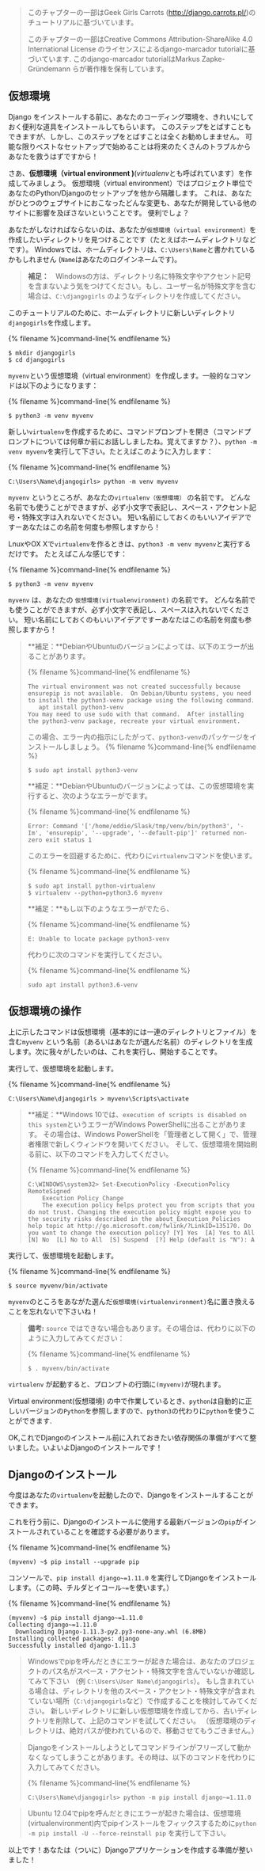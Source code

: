 > このチャプターの一部はGeek Girls Carrots (http://django.carrots.pl/)のチュートリアルに基づいています。
> 
> このチャプターの一部はCreative Commons Attribution-ShareAlike 4.0 International License のライセンスによるdjango-marcador tutorialに基づいています. このdjango-marcador tutorialはMarkus Zapke-Gründemann らが著作権を保有しています。 

## 仮想環境

Django をインストールする前に、あなたのコーディング環境を、きれいにしておく便利な道具をインストールしてもらいます。 このステップをとばすこともできますが、しかし、このステップをとばすことは全くお勧めしまません。 可能な限りベストなセットアップで始めることは将来のたくさんのトラブルからあなたを救うはずですから！

さあ、**仮想環境（virtual environment )**(*virtualenv*とも呼ばれています）を作成してみましょう。 仮想環境（virtual environment）ではプロジェクト単位であなたのPython/Djangoのセットアップを他から隔離します。 これは、あなたがひとつのウェブサイトにおこなったどんな変更も、あなたが開発している他のサイトに影響を及ぼさないということです。 便利でしょ？

あなたがしなければならないのは、あなたが`仮想環境（virtual environment）`を作成したいディレクトリを見つけることです（たとえばホームディレクトリなどです）。 Windowsでは、ホームディレクトリは、`C:\Users\Name`と書かれているかもしれません (`Name`はあなたのログインネームです)。

> **補足：**　Windowsの方は、ディレクトリ名に特殊文字やアクセント記号を含まないよう気をつけてください。もし、ユーザー名が特殊文字を含む場合は、`C:\djangogirls` のようなディレクトリを作成してください。

このチュートリアルのために、ホームディレクトリに新しいディレクトリ`djangogirls`を作成します。

{% filename %}command-line{% endfilename %}

    $ mkdir djangogirls
    $ cd djangogirls
    

`myvenv`という仮想環境（virtual environment）を作成します。一般的なコマンドは以下のようになります：

{% filename %}command-line{% endfilename %}

    $ python3 -m venv myvenv
    

<!--sec data-title="Virtual environment: Windows" data-id="virtualenv_installation_windows"
data-collapse=true ces-->

新しい`virtualenv`を作成するために、コマンドプロンプトを開き（コマンドプロンプトについては何章か前にお話ししましたね。覚えてますか？）、`python -m venv myvenv`を実行して下さい。たとえばこのように入力します：

{% filename %}command-line{% endfilename %}

    C:\Users\Name\djangogirls> python -m venv myvenv
    

`myvenv` というところが、あなたの`virtualenv（仮想環境）` の名前です。 どんな名前でも使うことができますが、必ず小文字で表記し、スペース・アクセント記号・特殊文字は入れないでください。 短い名前にしておくのもいいアイデアですーあなたはこの名前を何度も参照しますから！

<!--endsec-->

<!--sec data-title="Virtual environment: Linux and OS X" data-id="virtualenv_installation_linuxosx"
data-collapse=true ces-->

LnuxやOX Xで`virtualenv`を作るときは、`python3 -m venv myvenv`と実行するだけです。 たとえばこんな感じです：

{% filename %}command-line{% endfilename %}

    $ python3 -m venv myvenv
    

`myvenv` は、あなたの `仮想環境(virtualenvironment)` の名前です。 どんな名前でも使うことができますが、必ず小文字で表記し、スペースは入れないでください。 短い名前にしておくのもいいアイデアですーあなたはこの名前を何度も参照しますから！

> **補足：**DebianやUbuntuのバージョンによっては、以下のエラーが出ることがあります。
> 
> {% filename %}command-line{% endfilename %}
> 
>     The virtual environment was not created successfully because ensurepip is not available.  On Debian/Ubuntu systems, you need to install the python3-venv package using the following command.
>        apt install python3-venv
>     You may need to use sudo with that command.  After installing the python3-venv package, recreate your virtual environment.
>     
> 
> この場合、エラー内の指示にしたがって、`python3-venv`のパッケージをインストールしましょう。 {% filename %}command-line{% endfilename %}
> 
>     $ sudo apt install python3-venv
>     
> 
> **補足：**DebianやUbuntuのバージョンによっては、この仮想環境を実行すると、次のようなエラーがでます。
> 
> {% filename %}command-line{% endfilename %}
> 
>     Error: Command '['/home/eddie/Slask/tmp/venv/bin/python3', '-Im', 'ensurepip', '--upgrade', '--default-pip']' returned non-zero exit status 1
>     
>     
> 
> このエラーを回避するために、代わりに`virtualenv`コマンドを使います。
> 
> {% filename %}command-line{% endfilename %}
> 
>     $ sudo apt install python-virtualenv
>     $ virtualenv --python=python3.6 myvenv
>     
> 
> **補足：**もし以下のようなエラーがでたら、
> 
> {% filename %}command-line{% endfilename %}
> 
>     E: Unable to locate package python3-venv
>     
> 
> 代わりに次のコマンドを実行してください。
> 
> {% filename %}command-line{% endfilename %}
> 
>     sudo apt install python3.6-venv
>     

<!--endsec-->

## 仮想環境の操作

上に示したコマンドは仮想環境（基本的には一連のディレクトリとファイル）を含む`myvenv` という名前（あるいはあなたが選んだ名前）のディレクトリを生成します。次に我々がしたいのは、これを実行し、開始することです。

<!--sec data-title="Working with virtualenv: Windows" data-id="virtualenv_windows"
data-collapse=true ces-->

実行して、仮想環境を起動します。

{% filename %}command-line{% endfilename %}

    C:\Users\Name\djangogirls > myvenv\Scripts\activate
    

> **補足：**Windows 10では、`execution of scripts is disabled on this system`というエラーがWindows PowerShellに出ることがあります。 その場合は、Windows PowerShellを「管理者として開く」で、管理者権限で新しくウィンドウを開いてください。 そして、仮想環境を開始刷る前に、以下のコマンドを入力してください。
> 
> {% filename %}command-line{% endfilename %}
> 
>     C:\WINDOWS\system32> Set-ExecutionPolicy -ExecutionPolicy RemoteSigned
>         Execution Policy Change
>         The execution policy helps protect you from scripts that you do not trust. Changing the execution policy might expose you to the security risks described in the about_Execution_Policies help topic at http://go.microsoft.com/fwlink/?LinkID=135170. Do you want to change the execution policy? [Y] Yes  [A] Yes to All  [N] No  [L] No to All  [S] Suspend  [?] Help (default is "N"): A
>     

<!--endsec-->

<!--sec data-title="Working with virtualenv: Linux and OS X" data-id="virtualenv_linuxosx"
data-collapse=true ces-->

実行して、仮想環境を起動します。

{% filename %}command-line{% endfilename %}

    $ source myvenv/bin/activate
    

`myvenv`のところをあながた選んだ`仮想環境(virtualenvironment)`名に置き換えることを忘れないで下さいね！

> **備考:** `source` ではできない場合もあります。その場合は、代わりに以下のように入力してみてください：
> 
> {% filename %}command-line{% endfilename %}
> 
>     $ . myvenv/bin/activate
>     

<!--endsec-->

`virtualenv` が起動すると、プロンプトの行頭に`(myvenv)`が現れます。

Virtual environment(仮想環境) の中で作業しているとき、`python`は自動的に正しいバージョンの`Python`を参照しますので、`python3`の代わりに`python`を使うことができます.

OK,これでDjangoのインストール前に入れておきたい依存関係の準備がすべて整いました。いよいよDjangoのインストールです！

## Djangoのインストール

今度はあなたの`virtualenv`を起動したので、Djangoをインストールすることができます。

これを行う前に、Djangoのインストールに使用する最新バージョンの`pip`がインストールされていることを確認する必要があります。

{% filename %}command-line{% endfilename %}

    (myvenv) ~$ pip install --upgrade pip
    

コンソールで、`pip install django~=1.11.0` を実行してDjangoをインストールします。（この時、チルダとイコール`~=`を使います。）

{% filename %}command-line{% endfilename %}

    (myvenv) ~$ pip install django~=1.11.0
    Collecting django~=1.11.0
      Downloading Django-1.11.3-py2.py3-none-any.whl (6.8MB)
    Installing collected packages: django
    Successfully installed django-1.11.3
    

<!--sec data-title="Installing Django: Windows" data-id="django_err_windows"
data-collapse=true ces-->

> Windowsでpipを呼んだときにエラーが起きた場合は、あなたのプロジェクトのパス名がスペース・アクセント・特殊文字を含んでいないか確認してみて下さい （例 `C:\Users\User Name\djangogirls`）。 もし含まれている場合は、ディレクトリを他のスペース・アクセント・特殊文字が含まれていない場所（`C:\djangogirls`など）で作成することを検討してみてください。 新しいディレクトリに新しい仮想環境を作成してから、古いディレクトリを削除して、上記のコマンドを試してください。 （仮想環境のディレクトリは、絶対パスが使われているので、移動させてもうごきません。）

<!--endsec-->

<!--sec data-title="Installing Django: Windows 8 and Windows 10" data-id="django_err_windows8and10"
data-collapse=true ces-->

> Djangoをインストールしようとしてコマンドラインがフリーズして動かなくなってしまうことがあります。その時は、以下のコマンドを代わりに入力してみてください。
> 
> {% filename %}command-line{% endfilename %}
> 
>     C:\Users\Name\djangogirls> python -m pip install django~=1.11.0
>     

<!--endsec-->

<!--sec data-title="Installing Django: Linux" data-id="django_err_linux"
data-collapse=true ces-->

> Ubuntu 12.04でpipを呼んだときにエラーが起きた場合は、仮想環境(virtualenvironment)内でpipインストールをフィックスするために`python -m pip install -U --force-reinstall pip` を実行して下さい。

<!--endsec-->

以上です！あなたは（ついに）Djangoアプリケーションを作成する準備が整いました！